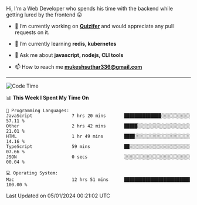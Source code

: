 Hi, I'm a Web Developer who spends his time with the backend while getting lured by the frontend 😜

- 🔭 I’m currently working on **[Quizifer](https://github.com/SutharMukesh/Quizifer/)** and would appreciate any pull requests on it.

- 🌱 I’m currently learning **redis, kubernetes**

- 💬 Ask me about **javascript, nodejs, CLI tools**

- 📫 How to reach me **mukeshsuthar336@gmail.com**

---
<!--START_SECTION:waka-->
![Code Time](http://img.shields.io/badge/Code%20Time-2%2C721%20hrs%2023%20mins-blue)

📊 **This Week I Spent My Time On** 

```text
💬 Programming Languages: 
JavaScript               7 hrs 20 mins       ██████████████░░░░░░░░░░░   57.11 % 
Other                    2 hrs 42 mins       █████░░░░░░░░░░░░░░░░░░░░   21.01 % 
HTML                     1 hr 49 mins        ████░░░░░░░░░░░░░░░░░░░░░   14.16 % 
TypeScript               59 mins             ██░░░░░░░░░░░░░░░░░░░░░░░   07.66 % 
JSON                     0 secs              ░░░░░░░░░░░░░░░░░░░░░░░░░   00.04 % 

💻 Operating System: 
Mac                      12 hrs 51 mins      █████████████████████████   100.00 % 
```


 Last Updated on 05/01/2024 00:21:02 UTC
<!--END_SECTION:waka-->
